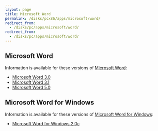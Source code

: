 ```yaml
---
layout: page
title: Microsoft Word
permalink: /disks/pcx86/apps/microsoft/word/
redirect_from:
  - /disks/pc/apps/microsoft/word/
redirect_from:
  - /disks/pc/apps/microsoft/word/
---
```


Microsoft Word
---

Information is available for these versions of [Microsoft Word](https://en.wikipedia.org/wiki/Microsoft_Word):

* [Microsoft Word 3.0](3.0/)
* [Microsoft Word 3.1](3.1/)
* [Microsoft Word 5.0](5.0/)

Microsoft Word for Windows
---

Information is available for these versions of [Microsoft Word for Windows](../winword/):

* [Microsoft Word for Windows 2.0c](../winword/2.0c/)
